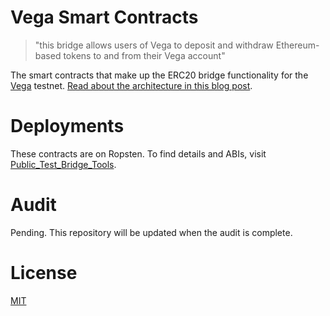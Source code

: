 # Vega Smart Contracts
> "this bridge allows users of Vega to deposit and withdraw Ethereum-based tokens to and from their Vega account"

The smart contracts that make up the ERC20 bridge functionality for the [Vega](https://vega.xyz) testnet. [Read about the architecture in this blog post](https://medium.com/vegaprotocol/vega-erc20-bridge-331a5235efa2).

# Deployments
These contracts are on Ropsten. To find details and ABIs, visit [Public_Test_Bridge_Tools](https://github.com/vegaprotocol/Public_Test_Bridge_Tools).

# Audit
Pending. This repository will be updated when the audit is complete.

# License
[MIT](https://choosealicense.com/licenses/mit/)
